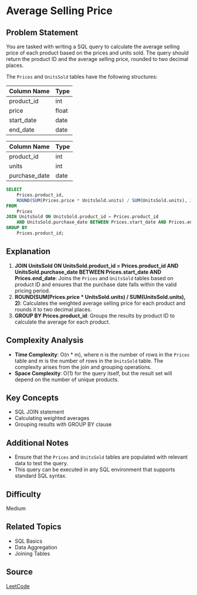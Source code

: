 # Average Selling Price

## Problem Statement
You are tasked with writing a SQL query to calculate the average selling price of each product based on the prices and units sold. The query should return the product ID and the average selling price, rounded to two decimal places.

The `Prices` and `UnitsSold` tables have the following structures:

| Column Name   | Type    |
|---------------|---------|
| product_id    | int     |
| price         | float   |
| start_date    | date    |
| end_date      | date    |

| Column Name   | Type    |
|---------------|---------|
| product_id    | int     |
| units         | int     |
| purchase_date | date    |

```sql
SELECT 
    Prices.product_id,
    ROUND(SUM(Prices.price * UnitsSold.units) / SUM(UnitsSold.units), 2) AS average_price
FROM
    Prices
JOIN UnitsSold ON UnitsSold.product_id = Prices.product_id 
    AND UnitsSold.purchase_date BETWEEN Prices.start_date AND Prices.end_date
GROUP BY 
    Prices.product_id;
```

## Explanation
1. **JOIN UnitsSold ON UnitsSold.product_id = Prices.product_id AND UnitsSold.purchase_date BETWEEN Prices.start_date AND Prices.end_date**: Joins the `Prices` and `UnitsSold` tables based on product ID and ensures that the purchase date falls within the valid pricing period.
2. **ROUND(SUM(Prices.price * UnitsSold.units) / SUM(UnitsSold.units), 2)**: Calculates the weighted average selling price for each product and rounds it to two decimal places.
3. **GROUP BY Prices.product_id**: Groups the results by product ID to calculate the average for each product.

## Complexity Analysis
- **Time Complexity**: O(n * m), where n is the number of rows in the `Prices` table and m is the number of rows in the `UnitsSold` table. The complexity arises from the join and grouping operations.
- **Space Complexity**: O(1) for the query itself, but the result set will depend on the number of unique products.

## Key Concepts
- SQL JOIN statement
- Calculating weighted averages
- Grouping results with GROUP BY clause

## Additional Notes
- Ensure that the `Prices` and `UnitsSold` tables are populated with relevant data to test the query.
- This query can be executed in any SQL environment that supports standard SQL syntax.

## Difficulty
Medium

## Related Topics
- SQL Basics
- Data Aggregation
- Joining Tables

## Source
[LeetCode](https://leetcode.com/problems/average-selling-price/description/?envType=study-plan-v2&envId=top-sql-50)

